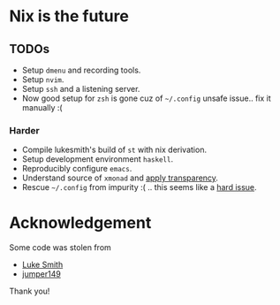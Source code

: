 # Nix is the future

## TODOs

+ Setup `dmenu` and recording tools. 
+ Setup `nvim`.
+ Setup `ssh` and a listening server.
+ Now good setup for `zsh` is gone cuz of `~/.config` unsafe issue.. fix it
  manually :(

### Harder

+ Compile lukesmith's build of `st` with nix derivation.
+ Setup development environment `haskell`.
+ Reproducibly configure `emacs`.
+ Understand source of `xmonad` and [apply
  transparency](https://stackoverflow.com/questions/43998105/making-every-window-transparent-with-xmonad/43998106#43998106).
+ Rescue `~/.config` from impurity :( .. this seems like a [hard
  issue](https://github.com/rycee/home-manager/issues/257).

# Acknowledgement

Some code was stolen from

+ [Luke Smith](https://github.com/LukeSmithxyz/)
+ [jumper149](https://github.com/jumper149/)

Thank you!
